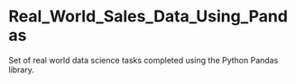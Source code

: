 # Real_World_Sales_Data_Using_Pandas
Set of real world data science tasks completed using the Python Pandas library.
